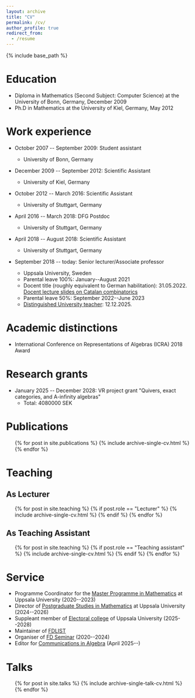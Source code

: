 ```yaml
---
layout: archive
title: "CV"
permalink: /cv/
author_profile: true
redirect_from:
  - /resume
---
```


{% include base_path %}

Education
======
* Diploma in Mathematics (Second Subject: Computer Science) at the University of Bonn, Germany, December 2009
* Ph.D in Mathematics at the University of Kiel, Germany, May 2012

Work experience
======
* October 2007 -- September 2009: Student assistant
  * University of Bonn, Germany

* December 2009 -- September 2012: Scientific Assistant
  * University of Kiel, Germany

* October 2012 -- March 2016: Scientific Assistant
  * University of Stuttgart, Germany

* April 2016 -- March 2018: DFG Postdoc
  * University of Stuttgart, Germany

* April 2018 -- August 2018: Scientific Assistant
  * University of Stuttgart, Germany

* September 2018 -- today: Senior lecturer/Associate professor 
  * Uppsala University, Sweden
  * Parental leave 100&#37;: January--August 2021
  * Docent title (roughly equivalent to German habilitation): 31.05.2022. [Docent lecture slides on Catalan combinatorics](/files/catalan_combinatorics.pdf)
  * Parental leave 50&#37;: September 2022--June 2023
  * [Distinguished University teacher](https://www.uu.se/en/staff/faculty/science-and-technology/recruitment-promotion-and-merit/promotion-docent-and-distinguished-teacher/distinguished-university-teachers): 12.12.2025.

Academic distinctions
=====
* International Conference on Representations of Algebras (ICRA) 2018 Award

Research grants
======
* January 2025 -- December 2028: VR project grant "Quivers, exact categories, and A-infinity algebras"
  * Total: 4080000 SEK 

Publications
======
  <ul>{% for post in site.publications %}
    {% include archive-single-cv.html %}
  {% endfor %}</ul>
  

  
Teaching
======

As Lecturer
-----

  <ul>{% for post in site.teaching %} {% if post.role == "Lecturer" %}
    {% include archive-single-cv.html %}
  {% endif %}
  {% endfor %}</ul>
  
As Teaching Assistant
-----

<ul>{% for post in site.teaching %} {% if post.role == "Teaching assistant" %}
    {% include archive-single-cv.html %}
  {% endif %}
  {% endfor %}</ul>


  
Service
======
* Programme Coordinator for the [Master Programme in Mathematics](https://www.uu.se/en/admissions/master/selma/program/?pKod=TMA2M) at Uppsala University (2020--2023)
* Director of [Postgraduate Studies in Mathematics](https://www.uu.se/en/department/mathematics/study/phd-studies) at Uppsala University (2024--2026)
* Suppleant member of [Electoral college](https://www.uu.se/en/staff/organisation-and-governance/structure-of-uppsala-university/the-electoral-college) of Uppsala University (2025--2028)
* Maintainer of [FDLIST](https://fdlist.math.uni-bielefeld.de/)
* Organiser of [FD Seminar](https://www.fd-seminar.xyz/) (2020--2024)
* Editor for [Communications in Algebra](https://www.tandfonline.com/journals/lagb20/about-this-journal#editorial-board) (April 2025--)

Talks
======
  <ul>{% for post in site.talks %}
    {% include archive-single-talk-cv.html %}
  {% endfor %}</ul>